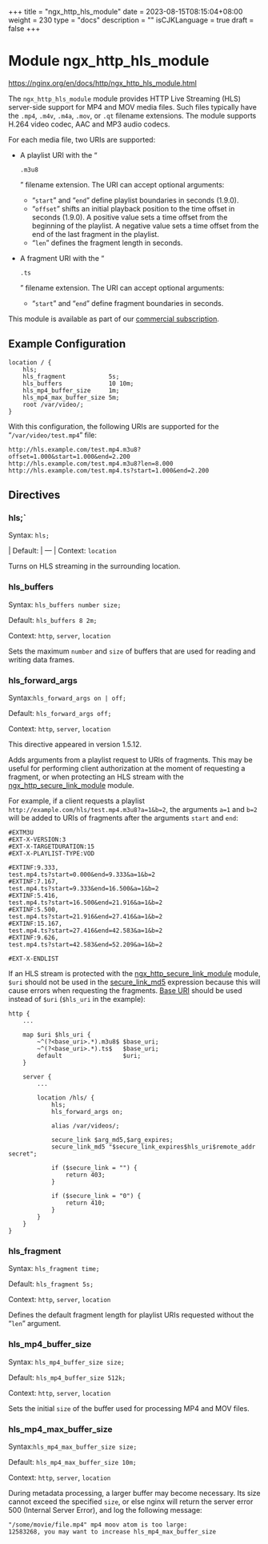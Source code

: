 +++
title = "ngx_http_hls_module"
date = 2023-08-15T08:15:04+08:00
weight = 230
type = "docs"
description = ""
isCJKLanguage = true
draft = false
+++

# Module ngx_http_hls_module

https://nginx.org/en/docs/http/ngx_http_hls_module.html



The `ngx_http_hls_module` module provides HTTP Live Streaming (HLS) server-side support for MP4 and MOV media files. Such files typically have the `.mp4`, `.m4v`, `.m4a`, `.mov`, or `.qt` filename extensions. The module supports H.264 video codec, AAC and MP3 audio codecs.

For each media file, two URIs are supported:

- A playlist URI with the “

  ```
  .m3u8
  ```

  ” filename extension. The URI can accept optional arguments:

  - “`start`” and “`end`” define playlist boundaries in seconds (1.9.0).
  - “`offset`” shifts an initial playback position to the time offset in seconds (1.9.0). A positive value sets a time offset from the beginning of the playlist. A negative value sets a time offset from the end of the last fragment in the playlist.
  - “`len`” defines the fragment length in seconds.

- A fragment URI with the “

  ```
  .ts
  ```

  ” filename extension. The URI can accept optional arguments:

  - “`start`” and “`end`” define fragment boundaries in seconds.





This module is available as part of our [commercial subscription](http://nginx.com/products/).





## Example Configuration



```
location / {
    hls;
    hls_fragment            5s;
    hls_buffers             10 10m;
    hls_mp4_buffer_size     1m;
    hls_mp4_max_buffer_size 5m;
    root /var/video/;
}
```

With this configuration, the following URIs are supported for the “`/var/video/test.mp4`” file:

```
http://hls.example.com/test.mp4.m3u8?offset=1.000&start=1.000&end=2.200
http://hls.example.com/test.mp4.m3u8?len=8.000
http://hls.example.com/test.mp4.ts?start=1.000&end=2.200
```





## Directives



### hls;`

  Syntax:  `hls;`

| Default: | —          |
  Context: `location`


Turns on HLS streaming in the surrounding location.



### hls_buffers

  Syntax:  `hls_buffers number size;`

  Default: `hls_buffers 8 2m;`

  Context: `http`, `server`, `location`


Sets the maximum `number` and `size` of buffers that are used for reading and writing data frames.



### hls_forward_args

  Syntax:`hls_forward_args on | off;`

  Default: `hls_forward_args off;`

  Context: `http`, `server`, `location`


This directive appeared in version 1.5.12.

Adds arguments from a playlist request to URIs of fragments. This may be useful for performing client authorization at the moment of requesting a fragment, or when protecting an HLS stream with the [ngx_http_secure_link_module](https://nginx.org/en/docs/http/ngx_http_secure_link_module.html) module.

For example, if a client requests a playlist `http://example.com/hls/test.mp4.m3u8?a=1&b=2`, the arguments `a=1` and `b=2` will be added to URIs of fragments after the arguments `start` and `end`:

```
#EXTM3U
#EXT-X-VERSION:3
#EXT-X-TARGETDURATION:15
#EXT-X-PLAYLIST-TYPE:VOD

#EXTINF:9.333,
test.mp4.ts?start=0.000&end=9.333&a=1&b=2
#EXTINF:7.167,
test.mp4.ts?start=9.333&end=16.500&a=1&b=2
#EXTINF:5.416,
test.mp4.ts?start=16.500&end=21.916&a=1&b=2
#EXTINF:5.500,
test.mp4.ts?start=21.916&end=27.416&a=1&b=2
#EXTINF:15.167,
test.mp4.ts?start=27.416&end=42.583&a=1&b=2
#EXTINF:9.626,
test.mp4.ts?start=42.583&end=52.209&a=1&b=2

#EXT-X-ENDLIST
```



If an HLS stream is protected with the [ngx_http_secure_link_module](https://nginx.org/en/docs/http/ngx_http_secure_link_module.html) module, `$uri` should not be used in the [secure_link_md5](https://nginx.org/en/docs/http/ngx_http_secure_link_module.html#secure_link_md5) expression because this will cause errors when requesting the fragments. [Base URI](https://nginx.org/en/docs/http/ngx_http_map_module.html#map) should be used instead of `$uri` (`$hls_uri` in the example):

```
http {
    ...

    map $uri $hls_uri {
        ~^(?<base_uri>.*).m3u8$ $base_uri;
        ~^(?<base_uri>.*).ts$   $base_uri;
        default                 $uri;
    }

    server {
        ...

        location /hls/ {
            hls;
            hls_forward_args on;

            alias /var/videos/;

            secure_link $arg_md5,$arg_expires;
            secure_link_md5 "$secure_link_expires$hls_uri$remote_addr secret";

            if ($secure_link = "") {
                return 403;
            }

            if ($secure_link = "0") {
                return 410;
            }
        }
    }
}
```





### hls_fragment

  Syntax:  `hls_fragment time;`

  Default: `hls_fragment 5s;`

  Context: `http`, `server`, `location`


Defines the default fragment length for playlist URIs requested without the “`len`” argument.



### hls_mp4_buffer_size

  Syntax:  `hls_mp4_buffer_size size;`

  Default: `hls_mp4_buffer_size 512k;`

  Context: `http`, `server`, `location`


Sets the initial `size` of the buffer used for processing MP4 and MOV files.



### hls_mp4_max_buffer_size

  Syntax:`hls_mp4_max_buffer_size size;`

  Default: `hls_mp4_max_buffer_size 10m;`

  Context: `http`, `server`, `location`


During metadata processing, a larger buffer may become necessary. Its size cannot exceed the specified `size`, or else nginx will return the server error 500 (Internal Server Error), and log the following message:

```
"/some/movie/file.mp4" mp4 moov atom is too large:
12583268, you may want to increase hls_mp4_max_buffer_size
```